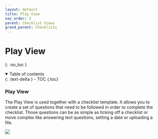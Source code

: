 ```yaml
---
layout: default
title: Play View
nav_order: 3
parent: Checklist Views
grand_parent: Checklists
---
```

# Play View
{: .no_toc }


<details open markdown="block">
  <summary>
    Table of contents
  </summary>
  {: .text-delta }
- TOC
{:toc}
</details>


### Play View
The Play View is used together with a checklist template. It allows you to create a set of questions that need to be followed in order to complete the checklist. Those questions can be as simple as ticking off a checklist or move complex like answering text questions, setting a date or uploading a file.

![](/assets/images/checklists/checklist-play-view.png)

